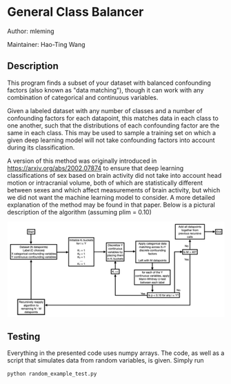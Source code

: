 # General Class Balancer

Author: mleming

Maintainer: Hao-Ting Wang

## Description

This program finds a subset of your dataset with balanced confounding factors (also known as "data matching"), though it can work with any combination of categorical and continuous variables.

Given a labeled dataset with any number of classes and a number of confounding factors for each datapoint, this matches data in each class to one another, such that the distributions of each confounding factor are the same in each class. This may be used to sample a training set on which a given deep learning model will not take confounding factors into account during its classification.

A version of this method was originally introduced in https://arxiv.org/abs/2002.07874 to ensure that deep learning classifications of sex based on brain activity did not take into account head motion or intracranial volume, both of which are statistically different between sexes and which affect measurements of brain activity, but which we did not want the machine learning model to consider. A more detailed explanation of the method may be found in that paper. Below is a pictural description of the algorithm (assuming plim = 0.10)

![alt text](description.png "A description of the general class balancer algorithm")

## Testing

Everything in the presented code uses numpy arrays. The code, as well as a script that simulates data from random variables, is given. Simply run

```
python random_example_test.py
```
